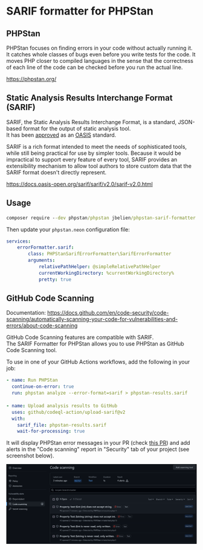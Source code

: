 # SARIF formatter for PHPStan

## PHPStan

PHPStan focuses on finding errors in your code without actually running it. It catches whole classes of bugs even before you write tests for the code. It moves PHP closer to compiled languages in the sense that the correctness of each line of the code can be checked before you run the actual line.

<https://phpstan.org/>

## Static Analysis Results Interchange Format (SARIF)

SARIF, the Static Analysis Results Interchange Format, is a standard, JSON-based format for the output of static analysis tool.  
It has been [approved](https://www.oasis-open.org/news/announcements/static-analysis-results-interchange-format-sarif-v2-1-0-is-approved-as-an-oasis-s) as an [OASIS](https://www.oasis-open.org/) standard.

SARIF is a rich format intended to meet the needs of sophisticated tools, while still being practical for use by simpler tools.
Because it would be impractical to support every feature of every tool, SARIF provides an extensibility mechanism to allow tool authors to store custom data that the SARIF format doesn't directly represent.

<https://docs.oasis-open.org/sarif/sarif/v2.0/sarif-v2.0.html>

## Usage

```cmd
composer require --dev phpstan/phpstan jbelien/phpstan-sarif-formatter
```

Then update your `phpstan.neon` configuration file:

```yaml
services:
    errorFormatter.sarif:
        class: PHPStanSarifErrorFormatter\SarifErrorFormatter
        arguments:
            relativePathHelper: @simpleRelativePathHelper
            currentWorkingDirectory: %currentWorkingDirectory%
            pretty: true
```

## GitHub Code Scanning

Documentation: <https://docs.github.com/en/code-security/code-scanning/automatically-scanning-your-code-for-vulnerabilities-and-errors/about-code-scanning>

GitHub Code Scanning features are compatible with SARIF.  
The SARIF Formatter for PHPStan allows you to use PHPStan as GitHub Code Scanning tool.

To use in one of your GitHub Actions workflows, add the following in your job:

```yaml
- name: Run PHPStan
  continue-on-error: true
  run: phpstan analyze --error-format=sarif > phpstan-results.sarif

- name: Upload analysis results to GitHub
  uses: github/codeql-action/upload-sarif@v2
  with:
    sarif_file: phpstan-results.sarif
    wait-for-processing: true
```

It will display PHPStan error messages in your PR (check [this PR](https://github.com/jbelien/phpstan-sarif-formatter/pull/1)) and add alerts in the "Code scanning" report in "Security" tab of your project (see screenshot below).

![Screenshot](assets/screenshot1.png)

